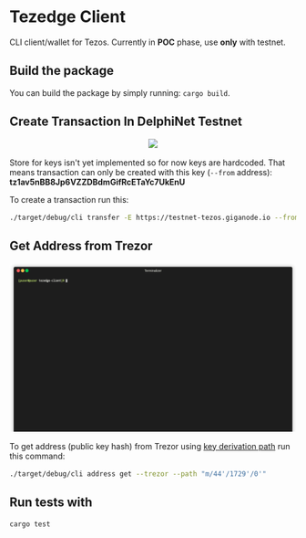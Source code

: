 # Tezedge Client

CLI client/wallet for Tezos. Currently in **POC** phase, use **only** with testnet.

## Build the package

You can build the package by simply running: `cargo build`.

## Create Transaction In DelphiNet Testnet

<p align="center"><img src="/docs/create_transaction.gif?raw=true"/></p>

Store for keys isn't yet implemented so for now keys are hardcoded.
That means transaction can only be created with this key (`--from` address):
**tz1av5nBB8Jp6VZZDBdmGifRcETaYc7UkEnU**

To create a transaction run this:

```bash
./target/debug/cli transfer -E https://testnet-tezos.giganode.io --from tz1av5nBB8Jp6VZZDBdmGifRcETaYc7UkEnU --to tz1KsL1FCHy5qD5Q32XtS6aMh3eXqYbprpNi --amount 1 --fee 0.01
```

## Get Address from Trezor

<p align="center"><img src="/docs/trezor_get_address.gif?raw=true"/></p>

To get address (public key hash) from Trezor using [key derivation path](https://learnmeabitcoin.com/technical/derivation-paths) run this command:

```bash
./target/debug/cli address get --trezor --path "m/44'/1729'/0'"
```

## Run tests with

```bash
cargo test
```
